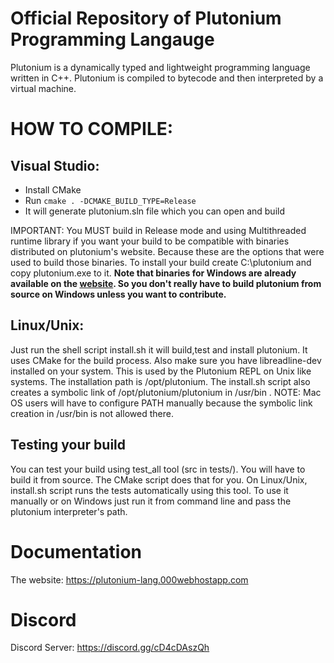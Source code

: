 # Official Repository of Plutonium Programming Langauge

Plutonium is a dynamically typed and lightweight programming language written in C++. Plutonium is compiled to bytecode and then interpreted by a virtual machine. 

# HOW TO COMPILE:
## Visual Studio:
    
- Install CMake
- Run ```cmake . -DCMAKE_BUILD_TYPE=Release```
- It will generate plutonium.sln file which you can open and build


IMPORTANT: You MUST build in Release mode and using Multithreaded runtime library if you want your build to be compatible with
binaries distributed on plutonium's website. Because these are the options that were used to build those binaries.
To install your build create C:\plutonium and copy plutonium.exe to it. **Note that binaries for Windows are already available on the [website](https://plutonium-lang.000webhostapp.com). So you don't really have to build plutonium from source on Windows unless you want to contribute.**
    
## Linux/Unix:
Just run the shell script install.sh it will build,test and install plutonium. It uses CMake for the build process. Also make sure you have libreadline-dev installed on your system. This is used by the Plutonium REPL on Unix like systems. The installation path is /opt/plutonium. The install.sh script also creates a symbolic link of /opt/plutonium/plutonium in /usr/bin . NOTE: Mac OS users will have to configure PATH manually because the symbolic link creation in /usr/bin is not allowed there.
   

## Testing your build

You can test your build using test_all tool (src in tests/). You will have to build it from source. The CMake script does that for you. On Linux/Unix, install.sh script runs the tests automatically using this tool. To use it manually or on Windows just run it from command line and pass the plutonium interpreter's path.

# Documentation 
The website: https://plutonium-lang.000webhostapp.com

# Discord
Discord Server: https://discord.gg/cD4cDAszQh
